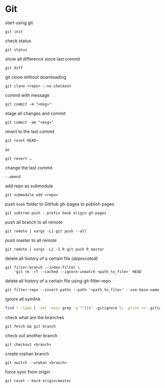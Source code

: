 # Git

start using git

```shell
git init
```

check status

```shell
git status
```

show all difference since last commit

```shell
git diff
```

git clone without downloading

```shell
git clone <repo> --no-checkout
```

commit with message

```shell
git commit -m "<msg>"
```

stage all changes and commit

```shell
git commit -am "<msg>"
```

revert to the last commit

```shell
git reset HEAD~
```

or

```shell
git revert …
```

change the last commit

```shell
--amend
```

add repo as submodule

```shell
git submodule add <repo>
```

push `book` folder to GitHub gh-pages to publish pages

```shell
git subtree push --prefix book origin gh-pages
```

push all branch to all remote

```shell
git remote | xargs -L1 git push --all
```

push master to all remote

```shell
git remote | xargs -L1 -I R git push R master
```

delete all history of a certain file (*deprecated*)

```shell
git filter-branch --index-filter \
    'git rm -rf --cached --ignore-unmatch <path_to_file>' HEAD
```

delete all history of a certain file using git-filter-repo

```shell
git filter-repo --invert-paths --path '<path_to_file>' --use-base-name
```

ignore all symlink

```bash
find * -type l -not -exec grep -q "^{}$" .gitignore \; -print >> .gitignore
```

check what are the branches

```shell
git fetch && git branch
```

check out another branch

```shell
git checkout <branch>
```

create orphan branch

```shell
git switch --orphan <branch>
```

force sync from origin

```shell
git reset --hard origin/master
```
